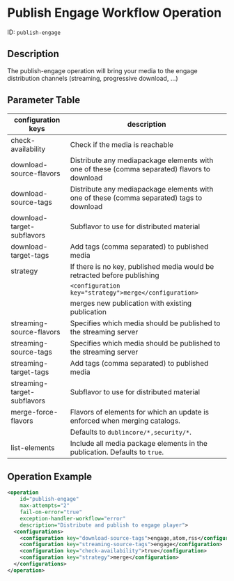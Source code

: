 Publish Engage Workflow Operation
=================================

ID: `publish-engage`


Description
-----------

The publish-engage operation will bring your media to the engage distribution channels (streaming, progressive
download, …)


Parameter Table
---------------

|configuration keys         |description                                                                                  |
|---------------------------|---------------------------------------------------------------------------------------------|
|check-availability         |Check if the media is reachable                                                              |
|download-source-flavors    |Distribute any mediapackage elements with one of these (comma separated) flavors to download |
|download-source-tags       |Distribute any mediapackage elements with one of these (comma separated) tags to download    |
|download-target-subflavors |Subflavor to use for distributed material                                                    |
|download-target-tags       |Add tags (comma separated) to published media                                                |
|strategy                   |If there is no key, published media would be retracted before publishing                     |
|                           |`<configuration key="strategy">merge</configuration>`                                        |
|                           |merges new publication with existing publication                                             |
|streaming-source-flavors   |Specifies which media should be published to the streaming server                            |
|streaming-source-tags      |Specifies which media should be published to the streaming server                            |
|streaming-target-tags      |Add tags (comma separated) to published media                                                |
|streaming-target-subflavors|Subflavor to use for distributed material                                                    |
|merge-force-flavors        |Flavors of elements for which an update is enforced when merging catalogs.                   |
|                           |Defaults to `dublincore/*,security/*`.
|list-elements              |Include all media package elements in the publication. Defaults to `true`.                   |

Operation Example
-----------------

```xml
<operation
    id="publish-engage"
    max-attempts="2"
    fail-on-error="true"
    exception-handler-workflow="error"
    description="Distribute and publish to engage player">
  <configurations>
    <configuration key="download-source-tags">engage,atom,rss</configuration>
    <configuration key="streaming-source-tags">engage</configuration>
    <configuration key="check-availability">true</configuration>
    <configuration key="strategy">merge</configuration>
  </configurations>
</operation>
```
